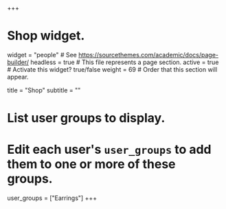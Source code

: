 +++
# Shop widget.
widget = "people"  # See https://sourcethemes.com/academic/docs/page-builder/
headless = true  # This file represents a page section.
active = true  # Activate this widget? true/false
weight = 69  # Order that this section will appear.

title = "Shop"
subtitle = ""

# List user groups to display.
#   Edit each user's `user_groups` to add them to one or more of these groups.
user_groups = ["Earrings"]
+++
